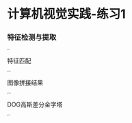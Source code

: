 # 计算机视觉实践-练习1

### 特征检测与提取

<img src="https://github.com/newtenV/computer_vision_practice_1/tree/main/results/kps.jpg" alt="kps" style="zoom: 15%;" />

特征匹配

<img src="https://github.com/newtenV/computer_vision_practice_1/tree/main/results/match.jpg" alt="match" style="zoom:15%;" />

图像拼接结果

<img src="https://github.com/newtenV/computer_vision_practice_1/tree/main/results/result1.jpg" alt="result1" style="zoom:15%;" />

DOG高斯差分金字塔

<img src="https://github.com/newtenV/computer_vision_practice_1/tree/main/results/DOG.jpg" alt="DOG" style="zoom:15%;" />

### 
